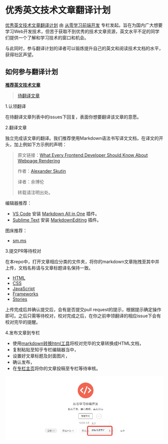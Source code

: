 # 优秀英文技术文章翻译计划

[优秀英文技术文章翻译计划](https://github.com/discountry/wait-for-translate) 由 [从零学习前端开发](https://zhuanlan.zhihu.com/icode) 专栏发起。旨在为国内广大想要学习Web开发技术，但苦于获取不到优秀的技术文章资源，英文水平不足的同学们提供一个了解和学习技术的窗口和机会。

与此同时，参与翻译计划的译者可以锻炼提升自己的英文和阅读技术文档的水平，获得社区声望。

## 如何参与翻译计划

**[推荐英文技术文章](https://github.com/discountry/wait-for-translate/issues/new?title=%E6%96%87%E7%AB%A0%E6%8E%A8%E8%8D%90%20-%20&body=%3E**%E7%B1%BB%E5%88%AB%EF%BC%9A**%5B%5D(/discountry/wait-for-translate/tree/master/)%0A%3E**%E5%8E%9F%E6%96%87%E9%93%BE%E6%8E%A5%EF%BC%9A**%5B%5D()%0A%3E**%E4%BD%9C%E8%80%85%EF%BC%9A**%5B%5D())**

> [待翻译文章](https://github.com/discountry/wait-for-translate/issues?utf8=%E2%9C%93&q=is%3Aissue%20is%3Aopen%20label%3A%E7%AD%89%E5%BE%85%E8%AE%A4%E9%A2%86)

1.认领翻译

在待翻译文章列表中的issues下回复，表面你想要翻译该文章的意愿。

2.翻译文章

独立完成该文章的翻译。我们推荐使用Markdown语法书写译文文档，在译文的开头，加上例如下方示例的声明：

> 原文链接：[What Every Frontend Developer Should Know About Webpage Rendering](http://frontendbabel.info/articles/webpage-rendering-101/)
> 
> 作者：[Alexander Skutin](http://skutin.ru/)
> 
> 译者：余博伦
>
> 转载请注明出处。

编辑器推荐：

* [VS Code](https://code.visualstudio.com/) 安装 [Markdown All in One](https://marketplace.visualstudio.com/items?itemName=yzhang.markdown-all-in-one) 插件。
* [Sublime Text](https://www.sublimetext.com/) 安装 [Markdown​Editing](https://packagecontrol.io/packages/MarkdownEditing) 插件。

图床推荐：

* [sm.ms](https://sm.ms/)

3.提交PR等待校对

在本repo中，打开文章相应分类的文件夹，将你的markdown文章拖拽至其中并上传，文档名称请与文章标题译名保持一致。

* [HTML](HTML/)
* [CSS](CSS/)
* [JavaScript](JS/)
* [Frameworks](Frameworks/)
* [Stories](Stories/)

上传完成后并确认提交后，会有是否提交pull request的提示，根据提示确定操作即可。之后只需等待校对，校对完成之后，在你之前申领翻译的相应issue下会有校对完毕的提醒。

4.发布文章到专栏

* 使用[markdown转换html工具](https://codepen.io/discountry/full/XKGJWp/)将校对完毕的文章转换成HTML文档，
* 复制粘贴至知乎专栏编辑器当中，
* 设置好文章标题及封面图片，
* 确认发布，
* 在[专栏主页](https://zhuanlan.zhihu.com/icode)将你的文章投稿至专栏等待审核。

![contribute](img/contribute.png)



